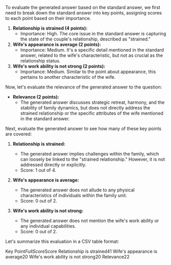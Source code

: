 To evaluate the generated answer based on the standard answer, we first need to break down the standard answer into key points, assigning scores to each point based on their importance.

1. **Relationship is strained (4 points):** 
    - Importance: High. The core issue in the standard answer is capturing the state of the couple's relationship, described as "strained."
2. **Wife's appearance is average (2 points):** 
    - Importance: Medium. It's a specific detail mentioned in the standard answer, related to the wife's characteristic, but not as crucial as the relationship status.
3. **Wife's work ability is not strong (2 points):**
    - Importance: Medium. Similar to the point about appearance, this pertains to another characteristic of the wife. 

Now, let's evaluate the relevance of the generated answer to the question:

- **Relevance (2 points):** 
  - The generated answer discusses strategic retreat, harmony, and the stability of family dynamics, but does not directly address the strained relationship or the specific attributes of the wife mentioned in the standard answer.

Next, evaluate the generated answer to see how many of these key points are covered:

1. **Relationship is strained:**
   - The generated answer implies challenges within the family, which can loosely be linked to the "strained relationship." However, it is not addressed directly or explicitly. 
   - Score: 1 out of 4.

2. **Wife's appearance is average:**
   - The generated answer does not allude to any physical characteristics of individuals within the family unit.
   - Score: 0 out of 2.

3. **Wife's work ability is not strong:**
   - The generated answer does not mention the wife's work ability or any individual capabilities.
   - Score: 0 out of 2.

Let's summarize this evaluation in a CSV table format:

<table>

Key Point$Full Score$Score
Relationship is strained$4$1
Wife's appearance is average$2$0
Wife's work ability is not strong$2$0
Relevance$2$2

</table>